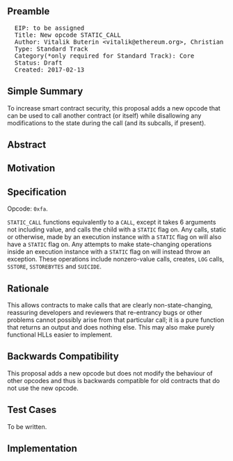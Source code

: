 ## Preamble
<pre>
  EIP: to be assigned
  Title: New opcode STATIC_CALL
  Author: Vitalik Buterin &lt;vitalik@ethereum.org&gt;, Christian Reitwiessner &lt;chris@ethereum.org&gt;
  Type: Standard Track
  Category(*only required for Standard Track): Core
  Status: Draft
  Created: 2017-02-13
</pre>

## Simple Summary

To increase smart contract security, this proposal adds a new opcode that can be used to call another contract (or itself) while disallowing any modifications to the state during the call (and its subcalls, if present).

## Abstract


## Motivation


## Specification

Opcode: `0xfa`.

`STATIC_CALL` functions equivalently to a `CALL`, except it takes 6 arguments not including value, and calls the child with a `STATIC` flag on. Any calls, static or otherwise, made by an execution instance with a `STATIC` flag on will also have a `STATIC` flag on. Any attempts to make state-changing operations inside an execution instance with a `STATIC` flag on will instead throw an exception. These operations include nonzero-value calls, creates, `LOG` calls, `SSTORE`, `SSTOREBYTES` and `SUICIDE`.

## Rationale

This allows contracts to make calls that are clearly non-state-changing, reassuring developers and reviewers that re-entrancy bugs or other problems cannot possibly arise from that particular call; it is a pure function that returns an output and does nothing else. This may also make purely functional HLLs easier to implement.

## Backwards Compatibility

This proposal adds a new opcode but does not modify the behaviour of other opcodes and thus is backwards compatible for old contracts that do not use the new opcode.

## Test Cases

To be written.

## Implementation

